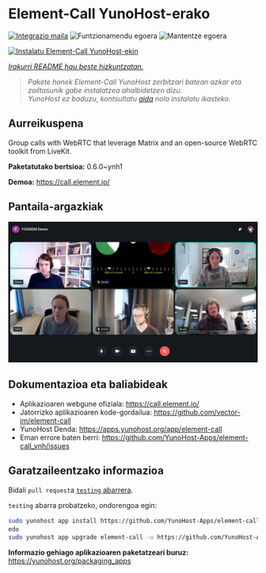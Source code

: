 <!--
Ohart ongi: README hau automatikoki sortu da <https://github.com/YunoHost/apps/tree/master/tools/readme_generator>ri esker
EZ editatu eskuz.
-->

# Element-Call YunoHost-erako

[![Integrazio maila](https://dash.yunohost.org/integration/element-call.svg)](https://ci-apps.yunohost.org/ci/apps/element-call/) ![Funtzionamendu egoera](https://ci-apps.yunohost.org/ci/badges/element-call.status.svg) ![Mantentze egoera](https://ci-apps.yunohost.org/ci/badges/element-call.maintain.svg)

[![Instalatu Element-Call YunoHost-ekin](https://install-app.yunohost.org/install-with-yunohost.svg)](https://install-app.yunohost.org/?app=element-call)

*[Irakurri README hau beste hizkuntzatan.](./ALL_README.md)*

> *Pakete honek Element-Call YunoHost zerbitzari batean azkar eta zailtasunik gabe instalatzea ahalbidetzen dizu.*  
> *YunoHost ez baduzu, kontsultatu [gida](https://yunohost.org/install) nola instalatu ikasteko.*

## Aurreikuspena

Group calls with WebRTC that leverage Matrix and an open-source WebRTC toolkit from LiveKit.


**Paketatutako bertsioa:** 0.6.0~ynh1

**Demoa:** <https://call.element.io/>

## Pantaila-argazkiak

![Element-Call(r)en pantaila-argazkia](./doc/screenshots/screenshot.jpg)

## Dokumentazioa eta baliabideak

- Aplikazioaren webgune ofiziala: <https://call.element.io/>
- Jatorrizko aplikazioaren kode-gordailua: <https://github.com/vector-im/element-call>
- YunoHost Denda: <https://apps.yunohost.org/app/element-call>
- Eman errore baten berri: <https://github.com/YunoHost-Apps/element-call_ynh/issues>

## Garatzaileentzako informazioa

Bidali `pull request`a [`testing` abarrera](https://github.com/YunoHost-Apps/element-call_ynh/tree/testing).

`testing` abarra probatzeko, ondorengoa egin:

```bash
sudo yunohost app install https://github.com/YunoHost-Apps/element-call_ynh/tree/testing --debug
edo
sudo yunohost app upgrade element-call -u https://github.com/YunoHost-Apps/element-call_ynh/tree/testing --debug
```

**Informazio gehiago aplikazioaren paketatzeari buruz:** <https://yunohost.org/packaging_apps>
